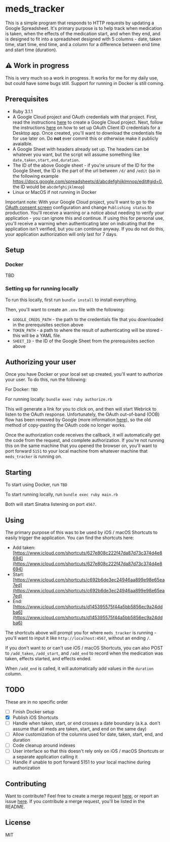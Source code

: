 # meds_tracker

This is a simple program that responds to HTTP requests by updating a Google Spreadsheet. It's primary purpose is to help track when medication is taken, when the effects of the medication start, and when they end, and is designed to fit into a spreadsheet designed with 5 columns - date, taken time, start time, end time, and a column for a difference between end time and start time (duration).

## ⚠️ Work in progress

This is very much so a work in progress. It works for me for my daily use, but could have some bugs still. Support for running in Docker is still coming.

## Prerequisites

- Ruby 3.1.1
- A Google Cloud project and OAuth credentials with that project. First, read the instructions [here](https://developers.google.com/workspace/guides/create-project) to create a Google Cloud project. Next, follow the instructions [here](https://developers.google.com/workspace/guides/create-credentials#desktop-app) on how to set up OAuth Client ID credentials for a Desktop app. Once created, you'll want to download the credentials file for use later on. Do **not** ever commit this or otherwise make it publicly avaialble.
- A Google Sheet with headers already set up. The headers can be whatever you want, but the script will assume something like `date,taken,start,end,duration`.
- The ID of the above Google sheet - if you're unsure of the ID for the Google Sheet, the ID is the part of the url between `/d/` and `/edit` (so in the following example https://docs.google.com/spreadsheets/d/abcdefghijklmnop/edit#gid=0, the ID would be `abcdefghijklmnop`)
- Linux or MacOS if not running in Docker

Important note: With your Google Cloud project, you'll want to go to the [OAuth consent screen](https://console.cloud.google.com/apis/credentials/consent) configuration and change `Publishing status` to production. You'll receive a warning or a notice about needing to verify your application - you can ignore this and continue. If using this for personal use, you'll receive a warning when authenticating later on indicating that the application isn't verified, but you can continue anyway. If you do not do this, your application authorization will only last for 7 days.

## Setup

### Docker

TBD

### Setting up for running locally

To run this locally, first run `bundle install` to install everything.

Then, you'll want to create an `.env` file with the following:

- `GOOGLE_CREDS_PATH` - the path to the credentials file that you downloaded in the prerequisites section above
- `TOKEN_PATH` - a path to where the result of authenticating will be stored - this will be a YAML file.
- `SHEET_ID` - the ID of the Google Sheet from the prerequisites section above

## Authorizing your user

Once you have Docker or your local set up created, you'll want to authorize your user. To do this, run the following:

For Docker: `TBD`

For running locally: `bundle exec ruby authorize.rb`

This will generate a link for you to click on, and then will start Webrick to listen to the OAuth response. Unfortunately, the OAuth out-of-band (OOB) flow has been removed by Google (more information [here](https://developers.googleblog.com/2022/02/making-oauth-flows-safer.html#disallowed-oob)), so the old method of copy-pasting the OAuth code no longer works.

Once the authorization code receives the callback, it will automatically get the code from the request, and complete authorization. If you're not running this on the same machine that you opened the browser on, you'll want to port forward `5151` to your local machine from whatever machine that `meds_tracker` is running on.

## Starting

To start using Docker, run `TBD`

To start running locally, run `bundle exec ruby main.rb`

Both will start Sinatra listening on port `4567`.

## Using

The primary purpose of this was to be used by iOS / macOS Shortcuts to easily trigger the application. You can find the shortcuts here:

- Add taken: [https://www.icloud.com/shortcuts/627e808c222f47da87d73c374d4e8694](https://www.icloud.com/shortcuts/627e808c222f47da87d73c374d4e8694)
- Start: [https://www.icloud.com/shortcuts/c692b6de3ec24946aa899e98e65ea7ed](https://www.icloud.com/shortcuts/c692b6de3ec24946aa899e98e65ea7ed)
- End: [https://www.icloud.com/shortcuts/d145395575f44a5bb5856ec9a24ddba6](https://www.icloud.com/shortcuts/d145395575f44a5bb5856ec9a24ddba6)

The shortcuts above will prompt you for where `meds_tracker` is running - you'll want to input it like `http://localhost:4567`, without an ending `/`.

If you don't want to or can't use iOS / macOS Shortcuts, you can also POST to `/add_taken`, `/add_start`, and `/add_end` to record when the medication was taken, effects started, and effects ended.

When `/add_end` is called, it will automatically add values in the `duration` column.


## TODO

These are in no specific order

- [ ] Finish Docker setup
- [x] Publish iOS Shortcuts
- [ ] Handle when taken, start, or end crosses a date boundary (a.k.a. don't assume that all meds are taken, start, and end on the same day)
- [ ] Allow customization of the columns used for date, taken, start, end, and duration
- [ ] Code cleanup around indexes
- [ ] User interface so that this doesn't rely only on iOS / macOS Shortcuts or a separate application calling it
- [ ] Handle if unable to port forward 5151 to your local machine during authorization

## Contributing

Want to contribute? Feel free to create a merge request [here](https://gitlab.com/wjr1985/meds_tracker/-/merge_requests), or report an issue [here](https://gitlab.com/wjr1985/meds_tracker/-/issues). If you contribute a merge request, you'll be listed in the README.

## License

MIT
